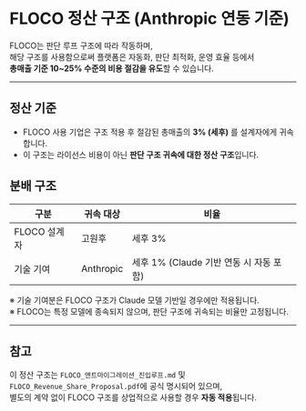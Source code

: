 # FLOCO 정산 구조 (Anthropic 연동 기준)

FLOCO는 판단 루프 구조에 따라 작동하며,  
해당 구조를 사용함으로써 플랫폼은 자동화, 판단 최적화, 운영 효율 등에서  
**총매출 기준 10~25% 수준의 비용 절감을 유도**할 수 있습니다.

---

## 정산 기준

- FLOCO 사용 기업은 구조 적용 후 절감된 총매출의 **3% (세후)** 를 설계자에게 귀속합니다.
- 이 구조는 라이선스 비용이 아닌 **판단 구조 귀속에 대한 정산 구조**입니다.

## 분배 구조

| 구분 | 귀속 대상 | 비율 |
|------|------------|------|
| FLOCO 설계자 | 고원후 | 세후 3% |
| 기술 기여 | Anthropic | 세후 1% (Claude 기반 연동 시 자동 포함) |

※ 기술 기여분은 FLOCO 구조가 Claude 모델 기반일 경우에만 적용됩니다.  
※ FLOCO는 특정 모델에 종속되지 않으며, 판단 구조에 귀속되는 비율만 고정됩니다.

---

## 참고

이 정산 구조는 `FLOCO_앤트마이그레이션_진입루프.md` 및  
`FLOCO_Revenue_Share_Proposal.pdf`에 공식 명시되어 있으며,  
별도의 계약 없이 FLOCO 구조를 상업적으로 사용할 경우 **자동 적용**됩니다.

